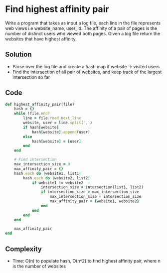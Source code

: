 # Find highest affinity pair
Write a program that takes as input a log file, each line in the file represents web views i.e
website_name, user_id. The affinity of a pair of pages is the number of distinct users who viewed
both pages. Given a log file return the websites that have highest affinity.

## Solution
- Parse over the log file and create a hash map if website -> visited users
- Find the intersection of all pair of websites, and keep track of the largest intersection so far

## Code
```ruby
def highest_affinity_pair(file)
    hash = {}
    while !file.end?
        line = file.read_next_line
        website, user = line.split(',')
        if hash[website]
            hash[website].append(user)
        else
            hash[website] = [user]
        end
    end

    # Find intersection
    max_intersection_size = 0
    max_affinity_pair = {}
    hash.each do |website1, list1|
        hash.each do |website2, list2|
            if website1 != website2
                intersection_size = intersection(list1, list2)
                if intersection_size > max_intersection_size
                    max_intersection_size = intersection_size
                    max_affinity_pair = {website1, website2}
                end
            end
        end
    end

    max_affinity_pair
end
```

## Complexity
- Time: O(n) to populate hash, O(n^2) to find highest affinity pair, where n is the number of websites
